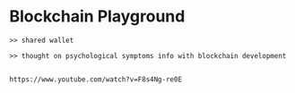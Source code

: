 
# Blockchain Playground 

    >> shared wallet

    >> thought on psychological symptoms info with blockchain development


    https://www.youtube.com/watch?v=F8s4Ng-re0E
